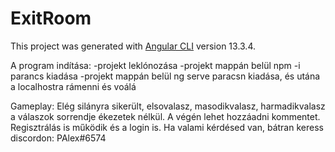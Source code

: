# ExitRoom

This project was generated with [Angular CLI](https://github.com/angular/angular-cli) version 13.3.4.

A program indítása:
-projekt leklónozása
-projekt mappán belül npm -i parancs kiadása
-projekt mappán belül ng serve paracsn kiadása, és utána a localhostra rámenni és voálá

Gameplay: Elég silányra sikerült, elsovalasz, masodikvalasz, harmadikvalasz a válaszok sorrendje ékezetek nélkül.
A végén lehet hozzáadni kommentet. Regisztrálás is működik és a login is.
Ha valami kérdésed van, bátran keress discordon: PAlex#6574
